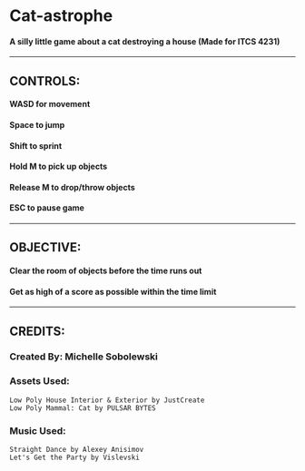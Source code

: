 # Cat-astrophe
#### A silly little game about a cat destroying a house (Made for ITCS 4231)
-------------------------------------------------------------------------
## CONTROLS:
#### WASD for movement
#### Space to jump
#### Shift to sprint
#### Hold M to pick up objects
#### Release M to drop/throw objects
#### ESC to pause game
-------------------------------------------------------------------------
## OBJECTIVE:
#### Clear the room of objects before the time runs out
#### Get as high of a score as possible within the time limit
-------------------------------------------------------------------------
## CREDITS:
### Created By: Michelle Sobolewski
### Assets Used:
```
Low Poly House Interior & Exterior by JustCreate
Low Poly Mammal: Cat by PULSAR BYTES
```
### Music Used:
```
Straight Dance by Alexey Anisimov
Let's Get the Party by Vislevski
```
